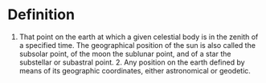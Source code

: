 # Definition

1.  That point on the earth at which a given celestial body is in the
    zenith of a specified time. The geographical position of the sun is
    also called the subsolar point, of the moon the sublunar point, and
    of a star the substellar or subastral point. 2. Any position on the
    earth defined by means of its geographic coordinates, either
    astronomical or geodetic.
